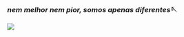 ### **_nem melhor nem pior, somos apenas diferentes_**🪡














![](https://tenor.com/pt-BR/view/mc-hariel-hariel-haridade-mc-kevin-kevin-gif-21713748.gif)
